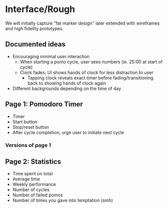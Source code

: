 # Interface/Rough
We will initially capture "fat marker design" later extended with wireframes and high fidelity prototypes.

## Documented ideas
- Encouraging minimal user interaction
    - When starting a pomo cycle, user sees numbers (ie. 25:00 at start of cycle)
    - Clock fades; UI shows hands of clock for less distraction to user
        - Tapping clock reveals exact timer before fading/transitioning back to showing hands of clock again
- Different backgrounds depending on the time of day

## Page 1: Pomodoro Timer
- Timer
- Start button
- Stop/reset button 
- After cycle completion, urge user to initiate next cycle

### Versions of page 1

## Page 2: Statistics
- Time spent on total
- Average time
- Weekly performance
- Number of cycles
- Number of failed pomos
- Number of times you gave into temptation (smh)

